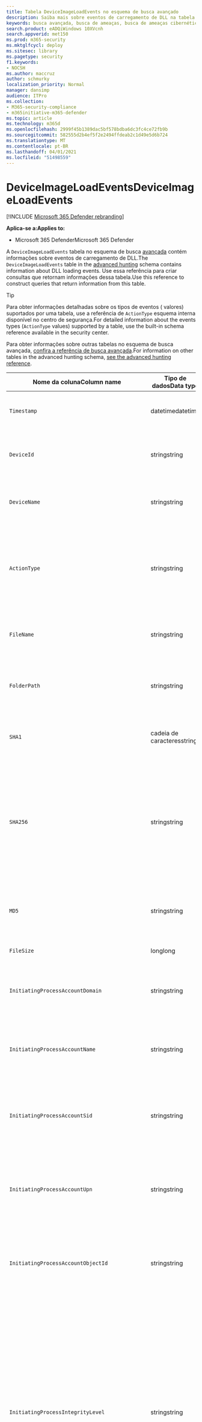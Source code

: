 ```yaml
---
title: Tabela DeviceImageLoadEvents no esquema de busca avançado
description: Saiba mais sobre eventos de carregamento de DLL na tabela DeviceImageLoadEvents do esquema de busca avançado
keywords: busca avançada, busca de ameaças, busca de ameaças cibernéticas, proteção contra ameaças da Microsoft, microsoft 365, mtp, m365, pesquisa, consulta, telemetria, referência de esquema, kusto, tabela, coluna, tipo de dados, descrição, imageloadevents, DeviceImageLoadEvents, carregamento de DLL, biblioteca, imagem de arquivo
search.product: eADQiWindows 10XVcnh
search.appverid: met150
ms.prod: m365-security
ms.mktglfcycl: deploy
ms.sitesec: library
ms.pagetype: security
f1.keywords:
- NOCSH
ms.author: maccruz
author: schmurky
localization_priority: Normal
manager: dansimp
audience: ITPro
ms.collection:
- M365-security-compliance
- m365initiative-m365-defender
ms.topic: article
ms.technology: m365d
ms.openlocfilehash: 2999f45b1389dac5bf578bdba6dc3fc4ce72fb9b
ms.sourcegitcommit: 582555d2b4ef5f2e2494ffdeab2c1d49e5d6b724
ms.translationtype: MT
ms.contentlocale: pt-BR
ms.lasthandoff: 04/01/2021
ms.locfileid: "51498559"
---
```

# <a name="deviceimageloadevents"></a><span data-ttu-id="a7737-104">DeviceImageLoadEvents</span><span class="sxs-lookup"><span data-stu-id="a7737-104">DeviceImageLoadEvents</span></span>

[!INCLUDE [Microsoft 365 Defender rebranding](../includes/microsoft-defender.md)]


<span data-ttu-id="a7737-105">**Aplica-se a:**</span><span class="sxs-lookup"><span data-stu-id="a7737-105">**Applies to:**</span></span>
- <span data-ttu-id="a7737-106">Microsoft 365 Defender</span><span class="sxs-lookup"><span data-stu-id="a7737-106">Microsoft 365 Defender</span></span>



<span data-ttu-id="a7737-107">A `DeviceImageLoadEvents` tabela no esquema de busca [avançada](advanced-hunting-overview.md) contém informações sobre eventos de carregamento de DLL.</span><span class="sxs-lookup"><span data-stu-id="a7737-107">The `DeviceImageLoadEvents` table in the [advanced hunting](advanced-hunting-overview.md) schema contains information about DLL loading events.</span></span> <span data-ttu-id="a7737-108">Use essa referência para criar consultas que retornam informações dessa tabela.</span><span class="sxs-lookup"><span data-stu-id="a7737-108">Use this reference to construct queries that return information from this table.</span></span>

>[!TIP]
> <span data-ttu-id="a7737-109">Para obter informações detalhadas sobre os tipos de eventos ( valores) suportados por uma tabela, use a referência de `ActionType` esquema interna disponível no centro de segurança.</span><span class="sxs-lookup"><span data-stu-id="a7737-109">For detailed information about the events types (`ActionType` values) supported by a table, use the built-in schema reference available in the security center.</span></span>

<span data-ttu-id="a7737-110">Para obter informações sobre outras tabelas no esquema de busca avançada, [confira a referência de busca avançada](advanced-hunting-schema-tables.md).</span><span class="sxs-lookup"><span data-stu-id="a7737-110">For information on other tables in the advanced hunting schema, [see the advanced hunting reference](advanced-hunting-schema-tables.md).</span></span>

| <span data-ttu-id="a7737-111">Nome da coluna</span><span class="sxs-lookup"><span data-stu-id="a7737-111">Column name</span></span> | <span data-ttu-id="a7737-112">Tipo de dados</span><span class="sxs-lookup"><span data-stu-id="a7737-112">Data type</span></span> | <span data-ttu-id="a7737-113">Descrição</span><span class="sxs-lookup"><span data-stu-id="a7737-113">Description</span></span> |
|-------------|-----------|-------------|
| `Timestamp` | <span data-ttu-id="a7737-114">datetime</span><span class="sxs-lookup"><span data-stu-id="a7737-114">datetime</span></span> | <span data-ttu-id="a7737-115">A data e a hora em que o evento foi gravado</span><span class="sxs-lookup"><span data-stu-id="a7737-115">Date and time when the event was recorded</span></span> |
| `DeviceId` | <span data-ttu-id="a7737-116">string</span><span class="sxs-lookup"><span data-stu-id="a7737-116">string</span></span> | <span data-ttu-id="a7737-117">Identificador exclusivo da máquina no serviço</span><span class="sxs-lookup"><span data-stu-id="a7737-117">Unique identifier for the machine in the service</span></span> |
| `DeviceName` | <span data-ttu-id="a7737-118">string</span><span class="sxs-lookup"><span data-stu-id="a7737-118">string</span></span> | <span data-ttu-id="a7737-119">Nome de domínio totalmente qualificado (FQDN) da máquina</span><span class="sxs-lookup"><span data-stu-id="a7737-119">Fully qualified domain name (FQDN) of the machine</span></span> |
| `ActionType` | <span data-ttu-id="a7737-120">string</span><span class="sxs-lookup"><span data-stu-id="a7737-120">string</span></span> | <span data-ttu-id="a7737-121">Tipo de atividade que disparou o evento.</span><span class="sxs-lookup"><span data-stu-id="a7737-121">Type of activity that triggered the event.</span></span> <span data-ttu-id="a7737-122">Consulte a [referência de esquema](advanced-hunting-schema-tables.md?#get-schema-information-in-the-security-center) no portal para obter detalhes</span><span class="sxs-lookup"><span data-stu-id="a7737-122">See the [in-portal schema reference](advanced-hunting-schema-tables.md?#get-schema-information-in-the-security-center) for details</span></span> |
| `FileName` | <span data-ttu-id="a7737-123">string</span><span class="sxs-lookup"><span data-stu-id="a7737-123">string</span></span> | <span data-ttu-id="a7737-124">Nome do arquivo ao qual a ação gravada foi aplicada</span><span class="sxs-lookup"><span data-stu-id="a7737-124">Name of the file that the recorded action was applied to</span></span> |
| `FolderPath` | <span data-ttu-id="a7737-125">string</span><span class="sxs-lookup"><span data-stu-id="a7737-125">string</span></span> | <span data-ttu-id="a7737-126">Pasta que contém o arquivo ao que a ação gravada foi aplicada</span><span class="sxs-lookup"><span data-stu-id="a7737-126">Folder containing the file that the recorded action was applied to</span></span> |
| `SHA1` | <span data-ttu-id="a7737-127">cadeia de caracteres</span><span class="sxs-lookup"><span data-stu-id="a7737-127">string</span></span> | <span data-ttu-id="a7737-128">SHA-1 do arquivo ao qual a ação gravada foi aplicada</span><span class="sxs-lookup"><span data-stu-id="a7737-128">SHA-1 of the file that the recorded action was applied to</span></span> |
| `SHA256` | <span data-ttu-id="a7737-129">string</span><span class="sxs-lookup"><span data-stu-id="a7737-129">string</span></span> | <span data-ttu-id="a7737-130">SHA-256 do arquivo ao qual a ação gravada foi aplicada.</span><span class="sxs-lookup"><span data-stu-id="a7737-130">SHA-256 of the file that the recorded action was applied to.</span></span> <span data-ttu-id="a7737-131">Esse campo geralmente não é preenchido; use a coluna SHA1 quando disponível.</span><span class="sxs-lookup"><span data-stu-id="a7737-131">This field is usually not populated — use the SHA1 column when available.</span></span> |
| `MD5` | <span data-ttu-id="a7737-132">string</span><span class="sxs-lookup"><span data-stu-id="a7737-132">string</span></span> | <span data-ttu-id="a7737-133">Hash MD5 do arquivo ao que a ação gravada foi aplicada</span><span class="sxs-lookup"><span data-stu-id="a7737-133">MD5 hash of the file that the recorded action was applied to</span></span> |
| `FileSize` | <span data-ttu-id="a7737-134">long</span><span class="sxs-lookup"><span data-stu-id="a7737-134">long</span></span> | <span data-ttu-id="a7737-135">Tamanho do arquivo em bytes</span><span class="sxs-lookup"><span data-stu-id="a7737-135">Size of the file in bytes</span></span> |
| `InitiatingProcessAccountDomain` | <span data-ttu-id="a7737-136">string</span><span class="sxs-lookup"><span data-stu-id="a7737-136">string</span></span> | <span data-ttu-id="a7737-137">Domínio da conta que correu o processo responsável pelo evento</span><span class="sxs-lookup"><span data-stu-id="a7737-137">Domain of the account that ran the process responsible for the event</span></span> |
| `InitiatingProcessAccountName` | <span data-ttu-id="a7737-138">string</span><span class="sxs-lookup"><span data-stu-id="a7737-138">string</span></span> | <span data-ttu-id="a7737-139">Nome de usuário da conta que correu o processo responsável pelo evento</span><span class="sxs-lookup"><span data-stu-id="a7737-139">User name of the account that ran the process responsible for the event</span></span> |
| `InitiatingProcessAccountSid` | <span data-ttu-id="a7737-140">string</span><span class="sxs-lookup"><span data-stu-id="a7737-140">string</span></span> | <span data-ttu-id="a7737-141">Identificador de Segurança (SID) da conta que correu o processo responsável pelo evento</span><span class="sxs-lookup"><span data-stu-id="a7737-141">Security Identifier (SID) of the account that ran the process responsible for the event</span></span> |
| `InitiatingProcessAccountUpn` | <span data-ttu-id="a7737-142">string</span><span class="sxs-lookup"><span data-stu-id="a7737-142">string</span></span> | <span data-ttu-id="a7737-143">Nome principal do usuário (UPN) da conta que correu o processo responsável pelo evento</span><span class="sxs-lookup"><span data-stu-id="a7737-143">User principal name (UPN) of the account that ran the process responsible for the event</span></span> |
| `InitiatingProcessAccountObjectId` | <span data-ttu-id="a7737-144">string</span><span class="sxs-lookup"><span data-stu-id="a7737-144">string</span></span> | <span data-ttu-id="a7737-145">ID do objeto do Azure AD da conta de usuário que correu o processo responsável pelo evento</span><span class="sxs-lookup"><span data-stu-id="a7737-145">Azure AD object ID of the user account that ran the process responsible for the event</span></span> |
| `InitiatingProcessIntegrityLevel` | <span data-ttu-id="a7737-146">string</span><span class="sxs-lookup"><span data-stu-id="a7737-146">string</span></span> | <span data-ttu-id="a7737-147">Nível de integridade do processo que iniciou o evento.</span><span class="sxs-lookup"><span data-stu-id="a7737-147">Integrity level of the process that initiated the event.</span></span> <span data-ttu-id="a7737-148">O Windows atribui níveis de integridade a processos com base em determinadas características, como se eles foram lançados a partir de um download da Internet.</span><span class="sxs-lookup"><span data-stu-id="a7737-148">Windows assigns integrity levels to processes based on certain characteristics, such as if they were launched from an internet download.</span></span> <span data-ttu-id="a7737-149">Esses níveis de integridade influenciam permissões para recursos</span><span class="sxs-lookup"><span data-stu-id="a7737-149">These integrity levels influence permissions to resources</span></span> |
| `InitiatingProcessTokenElevation` | <span data-ttu-id="a7737-150">string</span><span class="sxs-lookup"><span data-stu-id="a7737-150">string</span></span> | <span data-ttu-id="a7737-151">Tipo de token que indica a presença ou ausência da elevação de privilégio de Controle de Acesso para Usuário (UAC) aplicada ao processo que iniciou o evento</span><span class="sxs-lookup"><span data-stu-id="a7737-151">Token type indicating the presence or absence of User Access Control (UAC) privilege elevation applied to the process that initiated the event</span></span> |
| `InitiatingProcessSHA1` | <span data-ttu-id="a7737-152">string</span><span class="sxs-lookup"><span data-stu-id="a7737-152">string</span></span> | <span data-ttu-id="a7737-153">SHA-1 do processo (arquivo de imagem) que iniciou o evento</span><span class="sxs-lookup"><span data-stu-id="a7737-153">SHA-1 of the process (image file) that initiated the event</span></span> |
| `InitiatingProcessSHA256` | <span data-ttu-id="a7737-154">string</span><span class="sxs-lookup"><span data-stu-id="a7737-154">string</span></span> | <span data-ttu-id="a7737-155">SHA-256 do processo (arquivo de imagem) que iniciou o evento.</span><span class="sxs-lookup"><span data-stu-id="a7737-155">SHA-256 of the process (image file) that initiated the event.</span></span> <span data-ttu-id="a7737-156">Esse campo geralmente não é preenchido; use a coluna SHA1 quando disponível.</span><span class="sxs-lookup"><span data-stu-id="a7737-156">This field is usually not populated — use the SHA1 column when available.</span></span> |
| `InitiatingProcessMD5` | <span data-ttu-id="a7737-157">string</span><span class="sxs-lookup"><span data-stu-id="a7737-157">string</span></span> | <span data-ttu-id="a7737-158">Hash MD5 do processo (arquivo de imagem) que iniciou o evento</span><span class="sxs-lookup"><span data-stu-id="a7737-158">MD5 hash of the process (image file) that initiated the event</span></span> |
| `InitiatingProcessFileName` | <span data-ttu-id="a7737-159">string</span><span class="sxs-lookup"><span data-stu-id="a7737-159">string</span></span> | <span data-ttu-id="a7737-160">Nome do processo que iniciou o evento</span><span class="sxs-lookup"><span data-stu-id="a7737-160">Name of the process that initiated the event</span></span> |
| `InitiatingProcessFileSize` | <span data-ttu-id="a7737-161">long</span><span class="sxs-lookup"><span data-stu-id="a7737-161">long</span></span> | <span data-ttu-id="a7737-162">Tamanho do arquivo que correu o processo responsável pelo evento</span><span class="sxs-lookup"><span data-stu-id="a7737-162">Size of the file that ran the process responsible for the event</span></span> |
| `InitiatingProcessVersionInfoCompanyName` | <span data-ttu-id="a7737-163">string</span><span class="sxs-lookup"><span data-stu-id="a7737-163">string</span></span> | <span data-ttu-id="a7737-164">Nome da empresa a partir das informações de versão do processo (arquivo de imagem) responsável pelo evento</span><span class="sxs-lookup"><span data-stu-id="a7737-164">Company name from the version information of the process (image file) responsible for the event</span></span> |
| `InitiatingProcessVersionInfoProductName` | <span data-ttu-id="a7737-165">string</span><span class="sxs-lookup"><span data-stu-id="a7737-165">string</span></span> | <span data-ttu-id="a7737-166">Nome do produto das informações de versão do processo (arquivo de imagem) responsável pelo evento</span><span class="sxs-lookup"><span data-stu-id="a7737-166">Product name from the version information of the process (image file) responsible for the event</span></span> |
| `InitiatingProcessVersionInfoProductVersion`| <span data-ttu-id="a7737-167">string</span><span class="sxs-lookup"><span data-stu-id="a7737-167">string</span></span> | <span data-ttu-id="a7737-168">Versão do produto das informações de versão do processo (arquivo de imagem) responsável pelo evento</span><span class="sxs-lookup"><span data-stu-id="a7737-168">Product version from the version information of the process (image file) responsible for the event</span></span> |
| `InitiatingProcessVersionInfoInternalFileName` | <span data-ttu-id="a7737-169">string</span><span class="sxs-lookup"><span data-stu-id="a7737-169">string</span></span> | <span data-ttu-id="a7737-170">Nome do arquivo interno das informações de versão do processo (arquivo de imagem) responsável pelo evento</span><span class="sxs-lookup"><span data-stu-id="a7737-170">Internal file name from the version information of the process (image file) responsible for the event</span></span> |
| `InitiatingProcessVersionInfoOriginalFileName` | <span data-ttu-id="a7737-171">string</span><span class="sxs-lookup"><span data-stu-id="a7737-171">string</span></span> | <span data-ttu-id="a7737-172">Nome do arquivo original das informações de versão do processo (arquivo de imagem) responsável pelo evento</span><span class="sxs-lookup"><span data-stu-id="a7737-172">Original file name from the version information of the process (image file) responsible for the event</span></span> |
| `InitiatingProcessVersionInfoFileDescription` | <span data-ttu-id="a7737-173">string</span><span class="sxs-lookup"><span data-stu-id="a7737-173">string</span></span> | <span data-ttu-id="a7737-174">Descrição das informações de versão do processo (arquivo de imagem) responsável pelo evento</span><span class="sxs-lookup"><span data-stu-id="a7737-174">Description from the version information of the process (image file) responsible for the event</span></span> |
| `InitiatingProcessId` | <span data-ttu-id="a7737-175">int</span><span class="sxs-lookup"><span data-stu-id="a7737-175">int</span></span> | <span data-ttu-id="a7737-176">ID do processo (PID) do processo que iniciou o evento</span><span class="sxs-lookup"><span data-stu-id="a7737-176">Process ID (PID) of the process that initiated the event</span></span> |
| `InitiatingProcessCommandLine` | <span data-ttu-id="a7737-177">string</span><span class="sxs-lookup"><span data-stu-id="a7737-177">string</span></span> | <span data-ttu-id="a7737-178">Linha de comando usada para executar o processo que iniciou o evento</span><span class="sxs-lookup"><span data-stu-id="a7737-178">Command line used to run the process that initiated the event</span></span> |
| `InitiatingProcessCreationTime` | <span data-ttu-id="a7737-179">datetime</span><span class="sxs-lookup"><span data-stu-id="a7737-179">datetime</span></span> | <span data-ttu-id="a7737-180">Data e hora em que o processo que iniciou o evento foi iniciado</span><span class="sxs-lookup"><span data-stu-id="a7737-180">Date and time when the process that initiated the event was started</span></span> |
| `InitiatingProcessFolderPath` | <span data-ttu-id="a7737-181">string</span><span class="sxs-lookup"><span data-stu-id="a7737-181">string</span></span> | <span data-ttu-id="a7737-182">Pasta contendo o processo (arquivo de imagem) que iniciou o evento</span><span class="sxs-lookup"><span data-stu-id="a7737-182">Folder containing the process (image file) that initiated the event</span></span> |
| `InitiatingProcessParentId` | <span data-ttu-id="a7737-183">int</span><span class="sxs-lookup"><span data-stu-id="a7737-183">int</span></span> | <span data-ttu-id="a7737-184">ID do processo (PID) do processo pai que gerou o processo responsável pelo evento</span><span class="sxs-lookup"><span data-stu-id="a7737-184">Process ID (PID) of the parent process that spawned the process responsible for the event</span></span> |
| `InitiatingProcessParentFileName` | <span data-ttu-id="a7737-185">string</span><span class="sxs-lookup"><span data-stu-id="a7737-185">string</span></span> | <span data-ttu-id="a7737-186">Nome do processo pai que gerou o processo responsável pelo evento</span><span class="sxs-lookup"><span data-stu-id="a7737-186">Name of the parent process that spawned the process responsible for the event</span></span> |
| `InitiatingProcessParentCreationTime` | <span data-ttu-id="a7737-187">datetime</span><span class="sxs-lookup"><span data-stu-id="a7737-187">datetime</span></span> | <span data-ttu-id="a7737-188">Data e hora em que o pai do processo responsável pelo evento foi iniciado</span><span class="sxs-lookup"><span data-stu-id="a7737-188">Date and time when the parent of the process responsible for the event was started</span></span> |
| `ReportId` | <span data-ttu-id="a7737-189">long</span><span class="sxs-lookup"><span data-stu-id="a7737-189">long</span></span> | <span data-ttu-id="a7737-190">Identificador de evento baseado em um contador de repetição.</span><span class="sxs-lookup"><span data-stu-id="a7737-190">Event identifier based on a repeating counter.</span></span> <span data-ttu-id="a7737-191">Para identificar eventos exclusivos, essa coluna deve ser usada em conjunto com as colunas DeviceName e Timestamp</span><span class="sxs-lookup"><span data-stu-id="a7737-191">To identify unique events, this column must be used in conjunction with the DeviceName and Timestamp columns</span></span> |
| `AppGuardContainerId` | <span data-ttu-id="a7737-192">string</span><span class="sxs-lookup"><span data-stu-id="a7737-192">string</span></span> | <span data-ttu-id="a7737-193">Identificador do contêiner virtualizado usado pelo Application Guard para isolar a atividade do navegador</span><span class="sxs-lookup"><span data-stu-id="a7737-193">Identifier for the virtualized container used by Application Guard to isolate browser activity</span></span> |

## <a name="related-topics"></a><span data-ttu-id="a7737-194">Tópicos relacionados</span><span class="sxs-lookup"><span data-stu-id="a7737-194">Related topics</span></span>
- [<span data-ttu-id="a7737-195">Visão geral da busca avançada</span><span class="sxs-lookup"><span data-stu-id="a7737-195">Advanced hunting overview</span></span>](advanced-hunting-overview.md)
- [<span data-ttu-id="a7737-196">Aprender a linguagem de consulta</span><span class="sxs-lookup"><span data-stu-id="a7737-196">Learn the query language</span></span>](advanced-hunting-query-language.md)
- [<span data-ttu-id="a7737-197">Usar consultas compartilhadas</span><span class="sxs-lookup"><span data-stu-id="a7737-197">Use shared queries</span></span>](advanced-hunting-shared-queries.md)
- [<span data-ttu-id="a7737-198">Buscar em dispositivos, e-mails, aplicativos e identidades</span><span class="sxs-lookup"><span data-stu-id="a7737-198">Hunt across devices, emails, apps, and identities</span></span>](advanced-hunting-query-emails-devices.md)
- [<span data-ttu-id="a7737-199">Compreender o esquema</span><span class="sxs-lookup"><span data-stu-id="a7737-199">Understand the schema</span></span>](advanced-hunting-schema-tables.md)
- [<span data-ttu-id="a7737-200">Aplicar práticas recomendadas de consulta</span><span class="sxs-lookup"><span data-stu-id="a7737-200">Apply query best practices</span></span>](advanced-hunting-best-practices.md)
